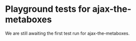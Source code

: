 # Playground tests for ajax-the-metaboxes
We are still awaiting the first test run for ajax-the-metaboxes.
